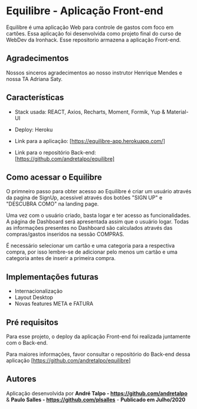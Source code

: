 # Equilibre - Aplicação Front-end

Equilibre é uma aplicação Web para controle de gastos com foco em cartões. Essa aplicação foi desenvolvida como projeto final do curso de WebDev da Ironhack. Esse repositorio armazena a aplicação Front-end.

## Agradecimentos

Nossos sinceros agradecimentos ao nosso instrutor Henrique Mendes e nossa TA Adriana Saty.

## Características

* Stack usada: REACT, Axios, Recharts, Moment, Formik, Yup & Material-UI
* Deploy: Heroku

* Link para a aplicação: [https://equilibre-app.herokuapp.com/]
* Link para o repositório Back-end: [https://github.com/andretalpo/equilibre]

## Como acessar o Equilibre

O primneiro passo para obter acesso ao Equilibre é criar um usuário através da pagina de SignUp, acessivel através dos botões "SIGN UP" e "DESCUBRA COMO" na landing page.

Uma vez com o usuário criado, basta logar e ter acesso as funcionalidades. A página de Dashboard será apresentada assim que o usuário logar. Todas as informações presentes no Dashboard são calculados através das compras/gastos inseridos na sessão COMPRAS.

É necessário selecionar um cartão e uma categoria para a respectiva compra, por isso lembre-se de adicionar pelo menos um cartão e uma categoria antes de inserir a primeira compra.

## Implementações futuras

* Internacionalização
* Layout Desktop
* Novas features META e FATURA

## Pré requisitos

Para esse projeto, o deploy da aplicação Front-end foi realizada juntamente com o Back-end.

Para maiores informações, favor consultar o repositório do Back-end dessa aplicação
[https://github.com/andretalpo/equilibre]

## Autores

Aplicação desenvolvida por **André Talpo - https://github.com/andretalpo** & **Paulo Salles - https://github.com/plsalles** - **Publicado em Julho/2020**
